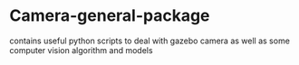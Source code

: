 # Camera-general-package
contains useful python scripts to deal with gazebo camera as well as some computer vision algorithm and models
